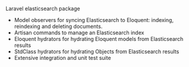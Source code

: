 Laravel elasticsearch package

- Model observers for syncing Elasticsearch to Eloquent: indexing, reindexing and deleting documents.
- Artisan commands to manage an Elasticsearch index
- Eloquent hydrators for hydrating Eloquent models from Elasticsearch results
- StdClass hydrators for hydrating Objects from Elasticsearch results
- Extensive integration and unit test suite
